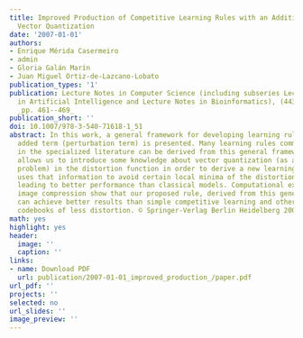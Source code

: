 ```yaml
---
title: Improved Production of Competitive Learning Rules with an Additional Term for
  Vector Quantization
date: '2007-01-01'
authors:
- Enrique Mérida Casermeiro
- admin
- Gloria Galán Marín
- Juan Miguel Ortiz-de-Lazcano-Lobato
publication_types: '1'
publication: Lecture Notes in Computer Science (including subseries Lecture Notes
  in Artificial Intelligence and Lecture Notes in Bioinformatics), (4431), PART 1,
  _pp. 461--469_
publication_short: ''
doi: 10.1007/978-3-540-71618-1_51
abstract: In this work, a general framework for developing learning rules with an
  added term (perturbation term) is presented. Many learning rules commonly cited
  in the specialized literature can be derived from this general framework. This framework
  allows us to introduce some knowledge about vector quantization (as an optimization
  problem) in the distortion function in order to derive a new learning rule that
  uses that information to avoid certain local minima of the distortion function,
  leading to better performance than classical models. Computational experiments in
  image compression show that our proposed rule, derived from this general framework,
  can achieve better results than simple competitive learning and other models, with
  codebooks of less distortion. © Springer-Verlag Berlin Heidelberg 2007.
math: yes
highlight: yes
header:
  image: ''
  caption: ''
links:
- name: Download PDF
  url: publication/2007-01-01_improved_production_/paper.pdf
url_pdf: ''
projects: ''
selected: no
url_slides: ''
image_preview: ''
---
```

